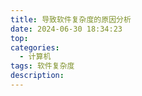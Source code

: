 ```yaml
---
title: 导致软件复杂度的原因分析
date: 2024-06-30 18:34:23
top:
categories:
  - 计算机
tags: 软件复杂度
description:
---
```

